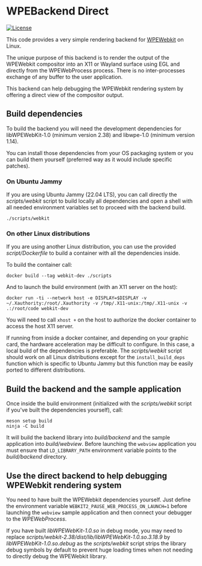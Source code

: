 # WPEBackend Direct

[![License](https://img.shields.io/badge/License-BSD_2--Clause-orange.svg)](./LICENSE)

This code provides a very simple rendering backend for
[WPEWebkit](https://wpewebkit.org/) on Linux.

The unique purpose of this backend is to render the output of the WPEWebkit
compositor into an X11 or Wayland surface using EGL and directly from the
WPEWebProcess process. There is no inter-processes exchange of any buffer to
the user application.

This backend can help debugging the WPEWebkit rendering system by offering a
direct view of the compositor output.

## Build dependencies

To build the backend you will need the development dependencies for
libWPEWebKit-1.0 (minimum version 2.38) and libwpe-1.0 (minimum version 1.14).

You can install those dependencies from your OS packaging system or you can
build them yourself (preferred way as it would include specific patches).

### On Ubuntu Jammy

If you are using Ubuntu Jammy (22.04 LTS), you can call directly the
*scripts/webkit* script to build locally all dependencies and open a shell with
all needed environment variables set to proceed with the backend build.

```shell
./scripts/webkit
```

### On other Linux distributions

If you are using another Linux distribution, you can use the provided
*script/Dockerfile* to build a container with all the dependencies inside.

To build the container call:

```shell
docker build --tag webkit-dev ./scripts
```

And to launch the build environment (with an X11 server on the host):

```shell
docker run -ti --network host -e DISPLAY=$DISPLAY -v ~/.Xauthority:/root/.Xauthority -v /tmp/.X11-unix:/tmp/.X11-unix -v .:/root/code webkit-dev
```

You will need to call `xhost +` on the host to authorize the docker container
to access the host X11 server.

If running from inside a docker container, and depending on your graphic card,
the hardware acceleration may be difficult to configure. In this case, a local
build of the dependencies is preferable. The *scripts/webkit* script should
work on all Linux distributions except for the `install_build_deps` function
which is specific to Ubuntu Jammy but this function may be easily ported to
different distributions.

## Build the backend and the sample application

Once inside the build environment (initialized with the *scripts/webkit*
script if you've built the dependencies yourself), call:

```shell
meson setup build
ninja -C build
```

It will build the backend library into *build/backend* and the sample
application into *build/webview*. Before launching the `webview` application
you must ensure that `LD_LIBRARY_PATH` environment variable points to the
*build/backend* directory.

## Use the direct backend to help debugging WPEWebkit rendering system

You need to have built the WPEWebkit dependencies yourself. Just define the
environment variable `WEBKIT2_PAUSE_WEB_PROCESS_ON_LAUNCH=1` before launching
the `webview` sample application and then connect your debugger to the
*WPEWebProcess*.

If you have built *libWPEWebKit-1.0.so* in debug mode, you may need to replace
*scripts/webkit-2.38/dist/lib/libWPEWebKit-1.0.so.3.18.9* by
*libWPEWebKit-1.0.so.debug* as the *scripts/webkit* script strips the library
debug symbols by default to prevent huge loading times when not needing to
directly debug the WPEWebkit library.

